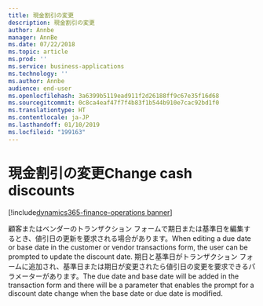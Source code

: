 ```yaml
---
title: 現金割引の変更
description: 現金割引の変更
author: Annbe
manager: AnnBe
ms.date: 07/22/2018
ms.topic: article
ms.prod: ''
ms.service: business-applications
ms.technology: ''
ms.author: Annbe
audience: end-user
ms.openlocfilehash: 3a6399b5119ead911f2d26188ff9c67e35f16d68
ms.sourcegitcommit: 0c8ca4eaf47f7f4b83f1b544b910e7cac92bd1f0
ms.translationtype: HT
ms.contentlocale: ja-JP
ms.lasthandoff: 01/10/2019
ms.locfileid: "199163"
---
```

#  <a name="change-cash-discounts"></a><span data-ttu-id="289fe-103">現金割引の変更</span><span class="sxs-lookup"><span data-stu-id="289fe-103">Change cash discounts</span></span>

[!include[dynamics365-finance-operations banner](../includes/dynamics365-finance-operations.md)]



<span data-ttu-id="289fe-104">顧客またはベンダーのトランザクション フォームで期日または基準日を編集するとき、値引日の更新を要求される場合があります。</span><span class="sxs-lookup"><span data-stu-id="289fe-104">When editing a due date or base date in the customer or vendor transactions form, the user can be prompted to update the discount date.</span></span> <span data-ttu-id="289fe-105">期日と基準日がトランザクション フォームに追加され、基準日または期日が変更されたら値引日の変更を要求できるパラメーターがあります。</span><span class="sxs-lookup"><span data-stu-id="289fe-105">The due date and base date will be added in the transaction form and there will be a parameter that enables the prompt for a discount date change when the base date or due date is modified.</span></span>